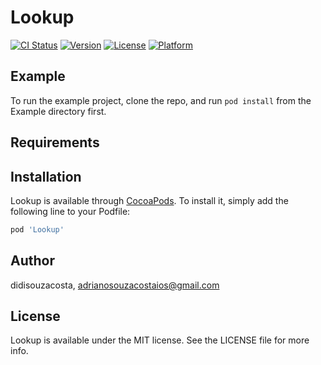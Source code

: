 # Lookup

[![CI Status](https://img.shields.io/travis/didisouzacosta/Lookup.svg?style=flat)](https://travis-ci.org/didisouzacosta/Lookup)
[![Version](https://img.shields.io/cocoapods/v/Lookup.svg?style=flat)](https://cocoapods.org/pods/Lookup)
[![License](https://img.shields.io/cocoapods/l/Lookup.svg?style=flat)](https://cocoapods.org/pods/Lookup)
[![Platform](https://img.shields.io/cocoapods/p/Lookup.svg?style=flat)](https://cocoapods.org/pods/Lookup)

## Example

To run the example project, clone the repo, and run `pod install` from the Example directory first.

## Requirements

## Installation

Lookup is available through [CocoaPods](https://cocoapods.org). To install
it, simply add the following line to your Podfile:

```ruby
pod 'Lookup'
```

## Author

didisouzacosta, adrianosouzacostaios@gmail.com

## License

Lookup is available under the MIT license. See the LICENSE file for more info.
